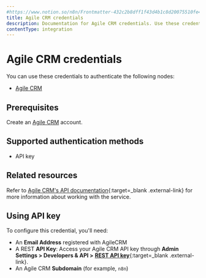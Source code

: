 ```yaml
---
#https://www.notion.so/n8n/Frontmatter-432c2b8dff1f43d4b1c8d20075510fe4
title: Agile CRM credentials
description: Documentation for Agile CRM credentials. Use these credentials to authenticate Agile CRM in n8n, a workflow automation platform.
contentType: integration
---
```


# Agile CRM credentials

You can use these credentials to authenticate the following nodes:

- [Agile CRM](/integrations/builtin/app-nodes/n8n-nodes-base.agilecrm/)


## Prerequisites

Create an [Agile CRM](https://www.agilecrm.com/) account.

## Supported authentication methods

- API key

## Related resources

Refer to [Agile CRM's API documentation](https://www.agilecrm.com/api){:target=_blank .external-link} for more information about working with the service.

## Using API key

To configure this credential, you'll need:

- An **Email Address** registered with AgileCRM
- A REST **API Key**: Access your Agile CRM API key through **Admin Settings > Developers & API >** [**REST API key**](https://github.com/agilecrm/rest-api?tab=readme-ov-file#api-key){:target=_blank .external-link}.
- An Agile CRM **Subdomain** (for example, `n8n`)
